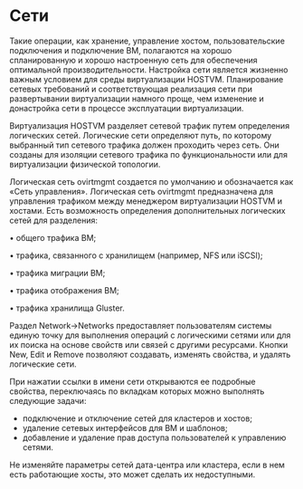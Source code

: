 # Сети

Такие операции, как хранение, управление хостом, пользовательские подключения и подключение ВМ, полагаются на хорошо спланированную и хорошо настроенную сеть для обеспечения оптимальной производительности. Настройка сети является жизненно важным условием для среды виртуализации HOSTVM. Планирование сетевых требований и соответствующая реализация сети при развертывании виртуализации намного проще, чем изменение и донастройка сети в процессе эксплуатации виртуализации.

Виртуализация HOSTVM разделяет сетевой трафик путем определения логических сетей. Логические сети определяют путь, по которому выбранный тип сетевого трафика должен проходить через сеть. Они созданы для изоляции сетевого трафика по функциональности или для виртуализации физической топологии.

Логическая сеть ovirtmgmt создается по умолчанию и обозначается как «Сеть управления». Логическая сеть ovirtmgmt предназначена для управления трафиком между менеджером виртуализации HOSTVM и хостами. Есть возможность определения дополнительных логических сетей для разделения:

•  общего трафика ВМ;

•  трафика, связанного с хранилищем (например, NFS или iSCSI);

•  трафика миграции ВМ;

•  трафика отображения ВМ;

•  трафика хранилища Gluster.

Раздел Network->Networks предоставляет пользователям системы единую точку для выполнения операций с логическими сетями или для их поиска на основе свойств или связей с другими ресурсами. Кнопки New, Edit и Remove позволяют создавать, изменять свойства, и удалять логические сети.

При нажатии ссылки в имени сети открываются ее подробные свойства, переключаясь по вкладкам которых можно выполнять следующие задачи:

* подключение и отключение сетей для кластеров и хостов;
* удаление сетевых интерфейсов для ВМ и шаблонов;
* добавление и удаление прав доступа пользователей к управлению сетями.

Не изменяйте параметры сетей дата-центра или кластера, если в нем есть работающие хосты, это может сделать их недоступными.
